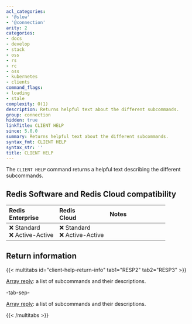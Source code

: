 ```yaml
---
acl_categories:
- '@slow'
- '@connection'
arity: 2
categories:
- docs
- develop
- stack
- oss
- rs
- rc
- oss
- kubernetes
- clients
command_flags:
- loading
- stale
complexity: O(1)
description: Returns helpful text about the different subcommands.
group: connection
hidden: true
linkTitle: CLIENT HELP
since: 5.0.0
summary: Returns helpful text about the different subcommands.
syntax_fmt: CLIENT HELP
syntax_str: ''
title: CLIENT HELP
---
```

The `CLIENT HELP` command returns a helpful text describing the different subcommands.

## Redis Software and Redis Cloud compatibility

| Redis<br />Enterprise | Redis<br />Cloud | <span style="min-width: 9em; display: table-cell">Notes</span> |
|:----------------------|:-----------------|:------|
| <span title="Not supported">&#x274c; Standard</span><br /><span title="Not supported"><nobr>&#x274c; Active-Active</nobr></span> | <span title="Not supported">&#x274c; Standard</span><br /><span title="Not supported"><nobr>&#x274c; Active-Active</nobr></span> |  |

## Return information

{{< multitabs id="client-help-return-info" 
    tab1="RESP2" 
    tab2="RESP3" >}}

[Array reply](../../develop/reference/protocol-spec#arrays): a list of subcommands and their descriptions.

-tab-sep-

[Array reply](../../develop/reference/protocol-spec#arrays): a list of subcommands and their descriptions.

{{< /multitabs >}}
